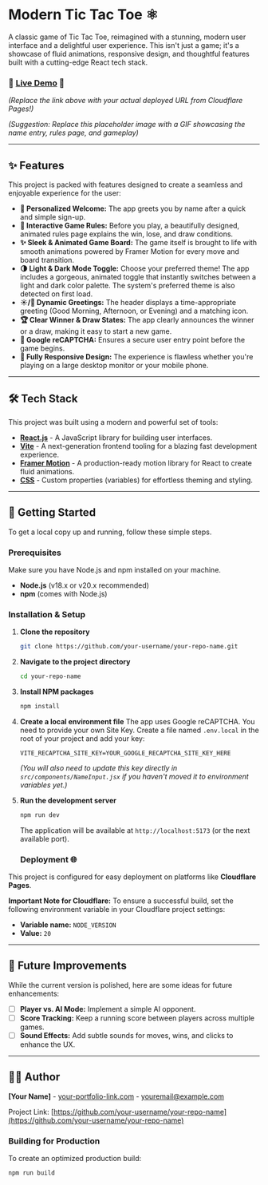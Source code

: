 # Modern Tic Tac Toe ⚛️

A classic game of Tic Tac Toe, reimagined with a stunning, modern user interface and a delightful user experience. This isn't just a game; it's a showcase of fluid animations, responsive design, and thoughtful features built with a cutting-edge React tech stack.

### 🔴 [Live Demo](https://your-live-demo-link.com) 🔵

*(Replace the link above with your actual deployed URL from Cloudflare Pages!)*


*(Suggestion: Replace this placeholder image with a GIF showcasing the name entry, rules page, and gameplay)*

---

## ✨ Features

This project is packed with features designed to create a seamless and enjoyable experience for the user:

*   **👤 Personalized Welcome:** The app greets you by name after a quick and simple sign-up.
*   **📜 Interactive Game Rules:** Before you play, a beautifully designed, animated rules page explains the win, lose, and draw conditions.
*   **✨ Sleek & Animated Game Board:** The game itself is brought to life with smooth animations powered by Framer Motion for every move and board transition.
*   **🌗 Light & Dark Mode Toggle:** Choose your preferred theme! The app includes a gorgeous, animated toggle that instantly switches between a light and dark color palette. The system's preferred theme is also detected on first load.
*   **☀️/🌙 Dynamic Greetings:** The header displays a time-appropriate greeting (Good Morning, Afternoon, or Evening) and a matching icon.
*   **🏆 Clear Winner & Draw States:** The app clearly announces the winner or a draw, making it easy to start a new game.
*   **🤖 Google reCAPTCHA:** Ensures a secure user entry point before the game begins.
*   **📱 Fully Responsive Design:** The experience is flawless whether you're playing on a large desktop monitor or your mobile phone.

---

## 🛠️ Tech Stack

This project was built using a modern and powerful set of tools:

*   **[React.js](https://reactjs.org/)** - A JavaScript library for building user interfaces.
*   **[Vite](https://vitejs.dev/)** - A next-generation frontend tooling for a blazing fast development experience.
*   **[Framer Motion](https://www.framer.com/motion/)** - A production-ready motion library for React to create fluid animations.
*   **[CSS](https://developer.mozilla.org/en-US/docs/Web/CSS)** - Custom properties (variables) for effortless theming and styling.

---

## 🚀 Getting Started

To get a local copy up and running, follow these simple steps.

### Prerequisites

Make sure you have Node.js and npm installed on your machine.
*   **Node.js** (v18.x or v20.x recommended)
*   **npm** (comes with Node.js)

### Installation & Setup

1.  **Clone the repository**
    ```sh
    git clone https://github.com/your-username/your-repo-name.git
    ```

2.  **Navigate to the project directory**
    ```sh
    cd your-repo-name
    ```

3.  **Install NPM packages**
    ```sh
    npm install
    ```

4.  **Create a local environment file**
    The app uses Google reCAPTCHA. You need to provide your own Site Key. Create a file named `.env.local` in the root of your project and add your key:
    ```
    VITE_RECAPTCHA_SITE_KEY=YOUR_GOOGLE_RECAPTCHA_SITE_KEY_HERE
    ```
    *(You will also need to update this key directly in `src/components/NameInput.jsx` if you haven't moved it to environment variables yet.)*

5.  **Run the development server**
    ```sh
    npm run dev
    ```
    The application will be available at `http://localhost:5173` (or the next available port).



    ### Deployment 🌐

This project is configured for easy deployment on platforms like **Cloudflare Pages**.

**Important Note for Cloudflare:** To ensure a successful build, set the following environment variable in your Cloudflare project settings:
*   **Variable name:** `NODE_VERSION`
*   **Value:** `20`

---

## 🔮 Future Improvements

While the current version is polished, here are some ideas for future enhancements:

-   [ ] **Player vs. AI Mode:** Implement a simple AI opponent.
-   [ ] **Score Tracking:** Keep a running score between players across multiple games.
-   [ ] **Sound Effects:** Add subtle sounds for moves, wins, and clicks to enhance the UX.

---

## 👨‍💻 Author

**[Your Name]** - [your-portfolio-link.com](https://your-portfolio-link.com) - [youremail@example.com](mailto:youremail@example.com)

Project Link: [https://github.com/your-username/your-repo-name](https://github.com/your-username/your-repo-name)

### Building for Production

To create an optimized production build:
```sh
npm run build
